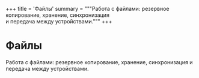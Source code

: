 +++
title = 'Файлы'
summary = """Работа с файлами: резервное копирование, хранение, синхронизация \
и передача между устройствами."""
+++

# Файлы

Работа с файлами: резервное копирование, хранение, синхронизация и передача
между устройствами.
